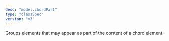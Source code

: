 ```yaml
---
desc: "model.chordPart"
type: "classSpec"
version: "v3"
---
```


Groups elements that may appear as part of the content of a chord element.